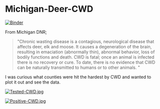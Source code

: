 # Michigan-Deer-CWD

[![Binder](https://mybinder.org/badge_logo.svg)](https://mybinder.org/v2/gh/Ambush3/Michigan-Deer-CWD/HEAD)



From Michigan DNR;  
 >"Chronic wasting disease is a contagious, neurological disease that affects deer, elk and moose. It causes a degeneration of the brain,  
resulting in emaciation (abnormally thin), abnormal behavior, loss of bodily functions and death. CWD is fatal; once an animal is infected    
there is no recovery or cure. To date, there is no evidence that CWD can be naturally transmitted to humans or to other animals.  "



I was curious what counties were hit the hardest by CWD and wanted to plot it out and see the data.

[![Tested-CWD.jpg](https://i.postimg.cc/VLSwjJrw/Tested-CWD.jpg)](https://postimg.cc/SJpH4Nf1)

[![Positive-CWD.jpg](https://i.postimg.cc/PqMntZcW/Positive-CWD.jpg)](https://postimg.cc/zL3c7Lqv)
